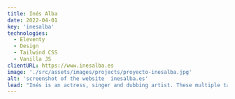 ```yaml
---
title: Inés Alba
date: 2022-04-01
key: 'inesalba'
technologies:
  - Eleventy
  - Design
  - Tailwind CSS
  - Vanilla JS
clientURL: https://www.inesalba.es
image: './src/assets/images/projects/proyecto-inesalba.jpg'
alt: 'screenshot of the website  inesalba.es'
lead: "Inés is an actress, singer and dubbing artist. These multiple talents needed to be represented on the website as well. At the same time, I wanted to reflect the actress' convertibility, which is why the website has a clear and simple structure. Inés is a cheerful and positive person, it is particularly easy to work with her. This quality is also captured by small playful accents and colours."
---
```

